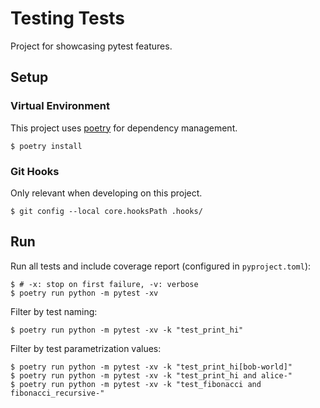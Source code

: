 # Testing Tests

Project for showcasing pytest features.

## Setup

### Virtual Environment

This project uses [poetry](https://python-poetry.org/) for dependency management.

```shell
$ poetry install
```

### Git Hooks

Only relevant when developing on this project.

```shell
$ git config --local core.hooksPath .hooks/
```


## Run

Run all tests and include coverage report (configured in `pyproject.toml`):

```shell
$ # -x: stop on first failure, -v: verbose
$ poetry run python -m pytest -xv
```

Filter by test naming:

```shell
$ poetry run python -m pytest -xv -k "test_print_hi"
```

Filter by test parametrization values:

```shell
$ poetry run python -m pytest -xv -k "test_print_hi[bob-world]"
$ poetry run python -m pytest -xv -k "test_print_hi and alice-"
$ poetry run python -m pytest -xv -k "test_fibonacci and fibonacci_recursive-"
```
